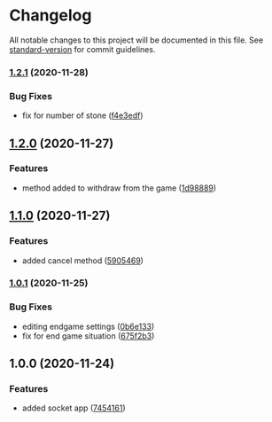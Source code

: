 # Changelog

All notable changes to this project will be documented in this file. See [standard-version](https://github.com/conventional-changelog/standard-version) for commit guidelines.

### [1.2.1](https://github.com/ismetkizgin/socket-io-nodejs/compare/v1.2.0...v1.2.1) (2020-11-28)


### Bug Fixes

* fix for number of stone ([f4e3edf](https://github.com/ismetkizgin/socket-io-nodejs/commit/f4e3edffac1210dd1a733d912cf454ff3325f599))

## [1.2.0](https://github.com/ismetkizgin/socket-io-nodejs/compare/v1.1.0...v1.2.0) (2020-11-27)


### Features

* method added to withdraw from the game ([1d98889](https://github.com/ismetkizgin/socket-io-nodejs/commit/1d98889c4de9f7a717704929167e3eff20ce53fa))

## [1.1.0](https://github.com/ismetkizgin/socket-io-nodejs/compare/v1.0.1...v1.1.0) (2020-11-27)


### Features

* added cancel method ([5905469](https://github.com/ismetkizgin/socket-io-nodejs/commit/5905469a18a6ceb2a715e115cde1acffb3674f0e))

### [1.0.1](https://github.com/ismetkizgin/socket-io-nodejs/compare/v1.0.0...v1.0.1) (2020-11-25)


### Bug Fixes

* editing endgame settings ([0b6e133](https://github.com/ismetkizgin/socket-io-nodejs/commit/0b6e1336d4ec8ece0143506a9f6a855f1869266f))
* fix for end game situation ([675f2b3](https://github.com/ismetkizgin/socket-io-nodejs/commit/675f2b31a81b0c2b6bdd396398584367498bcdc6))

## 1.0.0 (2020-11-24)


### Features

* added socket app ([7454161](https://github.com/ismetkizgin/socket-io-nodejs/commit/7454161dbb0ee8d22314a65487570b3f4f40cf09))
